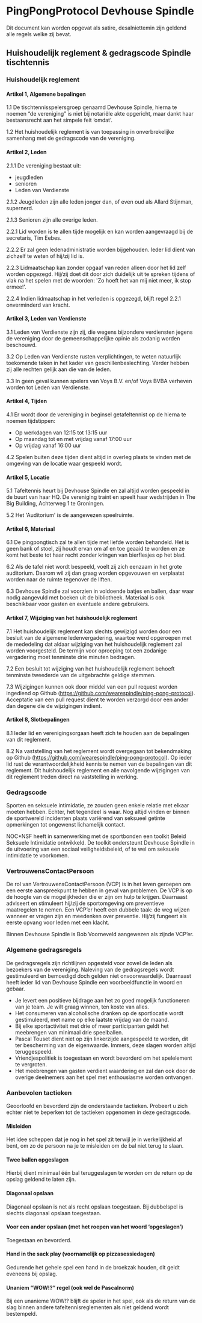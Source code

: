 # PingPongProtocol Devhouse Spindle

Dit document kan worden opgevat als satire, desalniettemin zijn geldend alle regels welke zij bevat.

## Huishoudelijk reglement & gedragscode Spindle tischtennis

### Huishoudelijk reglement

#### Artikel 1, Algemene bepalingen

1.1 De tischtennis­spelersgroep genaamd Devhouse Spindle, hierna te noemen “de vereniging” is niet bij notariële akte opgericht, maar dankt haar bestaansrecht aan het simpele feit ‘omdat’.

1.2 Het huishoudelijk reglement is van toepassing in onverbrekelijke samenhang met de gedragscode van de vereniging.

#### Artikel 2, Leden

2.1.1 De vereniging bestaat uit:
  - jeugdleden
  - senioren
  - Leden van Verdienste

2.1.2 Jeugdleden zijn alle leden jonger dan, of even oud als Allard Stijnman, supernerd.

2.1.3 Senioren zijn alle overige leden.


2.2.1 Lid worden is te allen tijde mogelijk en kan worden aangevraagd bij de secretaris, Tim Eebes.

2.2.2 Er zal geen ledenadministratie worden bijgehouden. Ieder lid dient van zichzelf te weten of hij/zij lid is.

2.2.3 Lidmaatschap kan zonder opgaaf van reden alleen door het lid zelf worden opgezegd. Hij/zij doet dit door zich duidelijk uit te spreken tijdens of vlak na het spelen met de woorden: 'Zo hoeft het van mij niet meer, ik stop ermee!'.

2.2.4 Indien lidmaatschap in het verleden is opgezegd, blijft regel 2.2.1 onverminderd van kracht.

#### Artikel 3, Leden van Verdienste

3.1 Leden van Verdienste zijn zij, die wegens bijzondere verdiensten jegens de vereniging door de gemeenschappelijke opinie als zodanig worden beschouwd.

3.2 Op Leden van Verdienste rusten verplichtingen, te weten natuurlijk toekomende taken in het kader van geschillenbeslechting. Verder hebben zij alle rechten gelijk aan die van de leden.

3.3 In geen geval kunnen spelers van Voys B.V. en/of Voys BVBA verheven worden tot Leden van Verdienste.

#### Artikel 4, Tijden

4.1 Er wordt door de vereniging in beginsel getafeltennist op de hierna te noemen tijdstippen:

* Op werkdagen van 12:15 tot 13:15 uur
* Op maandag tot en met vrijdag vanaf 17:00 uur
* Op vrijdag vanaf 16:00 uur

4.2 Spelen buiten deze tijden dient altijd in overleg plaats te vinden met de omgeving van de locatie waar gespeeld wordt.

#### Artikel 5, Locatie

5.1 Tafeltennis heurt bij Devhouse Spindle en zal altijd worden gespeeld in de buurt van haar HQ. De vereniging traint en speelt haar wedstrijden in The Big Building, Achterweg 1 te Groningen. 

5.2 Het 'Auditorium' is de aangewezen speelruimte.

#### Artikel 6, Materiaal

6.1 De pingpongtisch zal te allen tijde met liefde worden behandeld. Het is geen bank of stoel, zij houdt ervan om af en toe geaaid te worden en ze komt het beste tot haar recht zonder kringen van bierflesjes op het blad.

6.2 Als de tafel niet wordt bespeeld, voelt zij zich eenzaam in het grote auditorium. Daarom wil zij dan graag worden opgevouwen en verplaatst worden naar de ruimte tegenover de liften.

6.3 Devhouse Spindle zal voorzien in voldoende batjes en ballen, daar waar nodig aangevuld met boeken uit de bibliotheek. Materiaal is ook beschikbaar voor gasten en eventuele andere gebruikers.

#### Artikel 7, Wijziging van het huishoudelijk reglement

7.1 Het huishoudelijk reglement kan slechts gewijzigd worden door een besluit van de algemene ledenvergadering, waartoe werd opgeroepen met de mededeling dat aldaar wijziging van het huishoudelijk reglement zal worden voorgesteld. De termijn voor oproeping tot een zodanige vergadering moet tenminste drie minuten bedragen.

7.2 Een besluit tot wijziging van het huishoudelijk reglement behoeft tenminste tweederde van de uitgebrachte geldige stemmen.

7.3 Wijzigingen kunnen ook door middel van een pull request worden ingediend op Github (https://github.com/wearespindle/ping-pong-protocol). Acceptatie van een pull request dient te worden verzorgd door een ander dan degene die de wijzigingen indient.

#### Artikel 8, Slotbepalingen

8.1 Ieder lid en verenigingsorgaan heeft zich te houden aan de bepalingen van dit reglement.

8.2 Na vaststelling van het reglement wordt overgegaan tot bekendmaking op Github (https://github.com/wearespindle/ping-pong-protocol). Op ieder lid rust de verantwoordelijkheid kennis te nemen van de bepalingen van dit reglement. Dit huishoudelijk reglement en alle navolgende wijzigingen van dit reglement treden direct na vaststelling in werking.

### Gedragscode

Sporten en seksuele intimidatie, ze zouden geen enkele relatie met elkaar moeten hebben. Echter, het tegendeel is waar. Nog altijd vinden er binnen de sportwereld incidenten plaats variërend van seksueel getinte opmerkingen tot ongewenst lichamelijk contact.

NOC*NSF heeft in samenwerking met de sportbonden een toolkit Beleid Seksuele Intimidatie ontwikkeld. De toolkit ondersteunt Devhouse Spindle in de uitvoering van een sociaal veiligheidsbeleid, of te wel om seksuele intimidatie te voorkomen.

### VertrouwensContactPersoon

De rol van VertrouwensContactPersoon (VCP) is in het leven geroepen om een eerste aanspreekpunt te hebben in geval van problemen. De VCP is op de hoogte van de mogelijkheden die er zijn om hulp te krijgen. Daarnaast adviseert en stimuleert hij/zij de sportomgeving om preventieve maatregelen te nemen. Een VCP’er heeft een dubbele taak: de weg wijzen wanneer er vragen zijn en meedenken over preventie. Hij/zij fungeert als eerste opvang voor leden met een klacht. 

Binnen Devhouse Spindle is Bob Voorneveld aangewezen als zijnde VCP’er.

### Algemene gedragsregels

De gedragsregels zijn richtlijnen opgesteld voor zowel de leden als bezoekers van de vereniging. Naleving van de gedragsregels wordt gestimuleerd en bemoedigd doch gelden niet onvoorwaardelijk. Daarnaast heeft ieder lid van Devhouse Spindle een voorbeeldfunctie in woord en gebaar.

* Je levert een positieve bijdrage aan het zo goed mogelijk functioneren van je team. Je wilt graag winnen, ten koste van alles.
* Het consumeren van alcoholische dranken op de sportlocatie wordt gestimuleerd, met name op elke laatste vrijdag van de maand.
* Bij elke sportactiviteit met drie of meer participanten geldt het meebrengen van minimaal drie speelballen.
* Pascal Touset dient niet op zijn linkerzijde aangespeeld te worden, dit ter bescherming van de eigenwaarde. Immers, deze slagen worden altijd teruggespeeld.
* Vriendjespolitiek is toegestaan en wordt bevorderd om het spelelement te vergroten.
* Het meebrengen van gasten verdient waardering en zal dan ook door de overige deelnemers aan het spel met enthousiasme worden ontvangen.

### Aanbevolen tactieken

Geoorloofd en bevorderd zijn de onderstaande tactieken. Probeert u zich echter niet te beperken tot de tactieken opgenomen in deze gedragscode.

#### Misleiden

Het idee scheppen dat je nog in het spel zit terwijl je in werkelijkheid af bent, om zo de persoon na je te misleiden om de bal niet terug te slaan.

#### Twee ballen opgeslagen
Hierbij dient minimaal één bal teruggeslagen te worden om de return op de opslag geldend te laten zijn.

#### Diagonaal opslaan
Diagonaal opslaan is net als recht opslaan toegestaan. Bij dubbelspel is slechts diagonaal opslaan toegestaan. 

#### Voor een ander opslaan (met het roepen van het woord ‘opgeslagen’)
Toegestaan en bevorderd. 

#### Hand in the sack play (voornamelijk op pizzasessie­dagen)
Gedurende het gehele spel een hand in de broekzak houden, dit geldt eveneens bij opslag.

#### Unaniem “WOW!?” regel (ook wel de Pascal­norm)
Bij een unanieme WOW!? blijft de speler in het spel, ook als de return van de slag binnen andere tafeltennisreglementen als niet geldend wordt bestempeld. 
